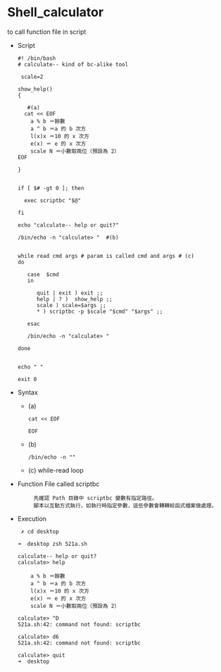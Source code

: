 # Shell_calculator
to call function file in script

* Script

      #! /bin/bash
      # calculate-- kind of bc-alike tool

       scale=2

      show_help()
      {

         #(a)
        cat << EOF 
          a % b ＝餘數
          a ^ b ＝a 的 b 次方
          l(x)x ＝10 的 x 次方
          e(x) ＝ e 的 x 次方
          scale N ＝小數取兩位（預設為 2）
      EOF

      }


      if [ $# -gt 0 ]; then

        exec scriptbc "$@" 

      fi 

      echo "calculate-- help or quit?"

      /bin/echo -n "calculate> "  #(b)


      while read cmd args # param is called cmd and args # (c) 
      do

         case  $cmd
         in

            quit | exit ) exit ;;
            help | ? )  show_help ;;
            scale ) scale=$args ;;
            * ) scriptbc -p $scale "$cmd" "$args" ;; 

         esac

         /bin/echo -n "calculate> "

      done


      echo " "

      exit 0 

* Syntax

   * (a) 
   
   
         cat << EOF   
   
         EOF
   
   * (b)
       
         /bin/echo -n ""
         
   * (c) while-read loop
   
* Function File called scriptbc

           先確認 Path 目錄中 scriptbc 變數有指定路徑。
           腳本以互動方式執行，如執行時指定參數，這些參數會轉轉給函式檔案做處理。

* Execution

       ✗ cd desktop
       
      ➜  desktop zsh 521a.sh
      
      calculate-- help or quit?
      calculate> help

          a % b ＝餘數
          a ^ b ＝a 的 b 次方
          l(x)x ＝10 的 x 次方
          e(x) ＝ e 的 x 次方
          scale N ＝小數取兩位（預設為 2）
          
      calculate> ^D
      521a.sh:42: command not found: scriptbc
      
      calculate> d6
      521a.sh:42: command not found: scriptbc
      
      calculate> quit
      ➜  desktop 
   
